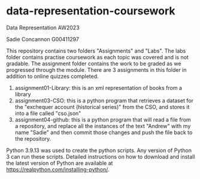 # data-representation-coursework
Data Representation AW2023

Sadie Concannon
G00411297

This repository contains two folders "Assignments" and "Labs". The labs folder contains practise coursework as each topic was covered and is not gradable. The assignment folder contains the work to be graded as we progressed through the module. There are 3 assignments in this folder in addition to online quizzes completed. 

1. assignment01-Library: this is an xml representation of books from a library
2. assignment03-CSO: this is a python program that retrieves a dataset for the "exchequer account (historical series)" from the CSO, and stores it into a file called "cso.json"
3. assignment04-github: this is a python program that will read a file from a repository, and replace all the instances of the text "Andrew" with my name "Sadie" and then commit those changes and push the file back to the repository.


Python 3.9.13 was used to create the python scripts. Any version of Python 3 can run these scripts. Detailed instructions on how to download and install the latest version of Python are available at https://realpython.com/installing-python/.


